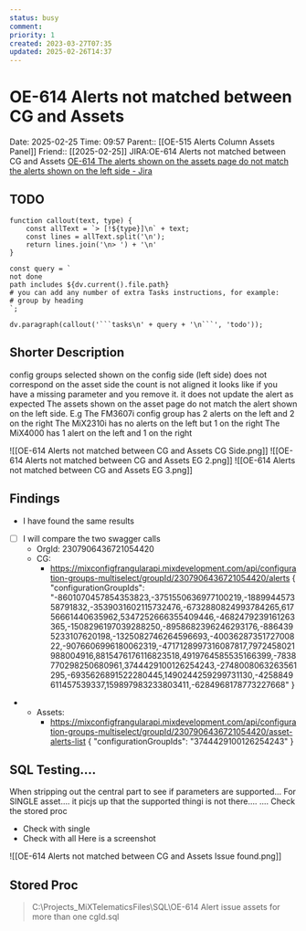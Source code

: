 ```yaml
---
status: busy
comment: 
priority: 1
created: 2023-03-27T07:35
updated: 2025-02-26T14:37
---
```


# OE-614 Alerts not matched between CG and Assets

Date: 2025-02-25 Time: 09:57
Parent:: [[OE-515 Alerts Column Assets Panel]]
Friend:: [[2025-02-25]]
JIRA:OE-614 Alerts not matched between CG and Assets
[OE-614 The alerts shown on the assets page do not match the alerts shown on the left side - Jira](https://csojiramixtelematics.atlassian.net/browse/OE-614)


## TODO
```dataviewjs
function callout(text, type) {
    const allText = `> [!${type}]\n` + text;
    const lines = allText.split('\n');
    return lines.join('\n> ') + '\n'
}

const query = `
not done
path includes ${dv.current().file.path}
# you can add any number of extra Tasks instructions, for example:
# group by heading
`;

dv.paragraph(callout('```tasks\n' + query + '\n```', 'todo'));
```

## Shorter Description

config groups selected shown on the config side (left side) does not correspond on the asset side the count is not aligned 
it looks like if you have a missing parameter and you remove it. it does not update the alert as expected
The assets shown on the asset page do not match the alert shown on the left side.
E.g The FM3607i config group has 2 alerts on the left and 2 on the right
The MiX2310i has no alerts on the left but 1 on the right
The MiX4000 has 1 alert on the left and 1 on the right

![[OE-614 Alerts not matched between CG and Assets CG Side.png]]
![[OE-614 Alerts not matched between CG and Assets EG 2.png]]
![[OE-614 Alerts not matched between CG and Assets EG 3.png]]

## Findings

- I have found the same results
- [ ] I will compare the two swagger calls
	- OrgId: 2307906436721054420
	- CG: 
		- https://mixconfigfrangularapi.mixdevelopment.com/api/configuration-groups-multiselect/groupId/2307906436721054420/alerts
{
    "configurationGroupIds": "-8601070457854353823,-3751550636977100219,-188994457358791832,-3539031602115732476,-6732880824993784265,61756661440635962,5347252666355409446,-4682479239161263365,-1508296197039288250,-8958682396246293176,-8864395233107620198,-1325082746264596693,-4003628735172700822,-9076606996180062319,-4717128997316087817,7972458021988004916,8815476176116823518,4919764585535166399,-7838770298250680961,3744429100126254243,-2748008063263561295,-6935626891522280445,1490244259299731130,-4258849611457539337,159897983233803411,-6284968178773227668"
}
- 
	- Assets: 
		- https://mixconfigfrangularapi.mixdevelopment.com/api/configuration-groups-multiselect/groupId/2307906436721054420/asset-alerts-list
{
    "configurationGroupIds": "3744429100126254243"
}



## SQL Testing.... 

When stripping out the central part to see if parameters are supported...
For SINGLE asset.... it picjs up that the supported thingi is not there....
.... Check the stored proc
- Check with single
- Check with all
Here is a screenshot

![[OE-614 Alerts not matched between CG and Assets Issue found.png]]

## Stored Proc

> C:\Projects\_MiXTelematicsFiles\SQL\OE-614 Alert issue assets for more than one cgId.sql
